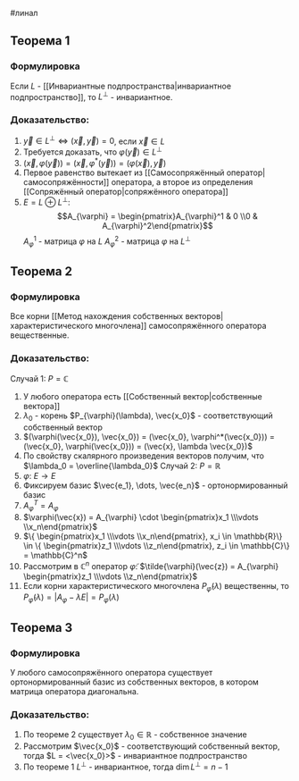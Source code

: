 #линал 
## Теорема 1
### Формулировка
Если $L$ - [[Инвариантные подпространства|инвариантное подпространство]], то $L^{\perp}$ - инвариантное.
### Доказательство:
1. $\vec{y} \in L^{\perp} \iff (\vec{x}, \vec{y}) = 0$, если $\vec{x} \in L$
2. Требуется доказать, что $\varphi(\vec{y}) \in L^{\perp}$
3. $(\vec{x}, \varphi(\vec{y})) = (\vec{x}, \varphi^*(\vec{y})) = (\varphi(\vec{x}), \vec{y})$
4. Первое равенство вытекает из [[Самосопряжённый оператор|самосопряжённости]] оператора, а второе из определения [[Сопряжённый оператор|сопряжённого оператора]]
5. $E = L \oplus L^{\perp}:$
	$$A_{\varphi} = \begin{pmatrix}A_{\varphi}^1 & 0 \\0 & A_{\varphi}^2\end{pmatrix}$$
	$A_{\varphi}^1$ - матрица $\varphi$ на $L$
	$A_{\varphi}^2$ - матрица $\varphi$ на $L^{\perp}$
## Теорема 2
### Формулировка
Все корни [[Метод нахождения собственных векторов|характеристического многочлена]] самосопряжённого оператора вещественные.

### Доказательство:
Случай 1: $P = \mathbb{C}$
1. У любого оператора есть [[Собственный вектор|собственные вектора]]
2. $\lambda_0$ - корень $P_{\varphi}(\lambda), \vec{x_0}$ - соответствующий собственный вектор
3. $(\varphi(\vec{x_0}), \vec{x_0}) = (\vec{x_0}, \varphi^*(\vec{x_0})) = (\vec{x_0}, \varphi(\vec{x_0})) = (\vec{x}, \lambda \vec{x_0})$
4. По свойству скалярного произведения векторов получим, что $\lambda_0 = \overline{\lambda_0}$
Случай 2: $P = \mathbb{R}$
1. $\varphi: \ E \to E$
2. Фиксируем базис $\vec{e_1}, \dots, \vec{e_n}$ - ортонормированный базис
3. $A_{\varphi}^T = A_{\varphi}$
4. $\varphi(\vec{x}) = A_{\varphi} \cdot \begin{pmatrix}x_1 \\\vdots \\x_n\end{pmatrix}$
5. $\{ \begin{pmatrix}x_1 \\\vdots \\x_n\end{pmatrix}, x_i \in \mathbb{R}\} \in \{ \begin{pmatrix}z_1 \\\vdots \\z_n\end{pmatrix}, z_i \in \mathbb{C}\} = \mathbb{C}^n$
6. Рассмотрим в $\mathbb{C}^n$ оператор $\tilde{\varphi}$: $\tilde{\varphi}(\vec{z}) = A_{\varphi} \begin{pmatrix}z_1 \\\vdots \\z_n\end{pmatrix}$
7. Если корни характеристического многочлена $P_{\tilde{\varphi}}(\lambda)$ вещественны, то $P_{\tilde{\varphi}}(\lambda) = |A_{\varphi} - \lambda E| = P_{\varphi}(\lambda)$
## Теорема 3
### Формулировка
У любого самосопряжённого оператора существует ортонормированный базис из собственных векторов, в котором матрица оператора диагональна.

### Доказательство:
1. По теореме 2 существует $\lambda_0 \in \mathbb{R}$ - собственное значение
2. Рассмотрим $\vec{x_0}$ - соответствующий собственный вектор, тогда $L = <\vec{x_0}>$ - инвариантное подпространство
3. По теореме 1 $L^{\perp}$ - инвариантное, тогда $\dim L^{\perp} = n - 1$